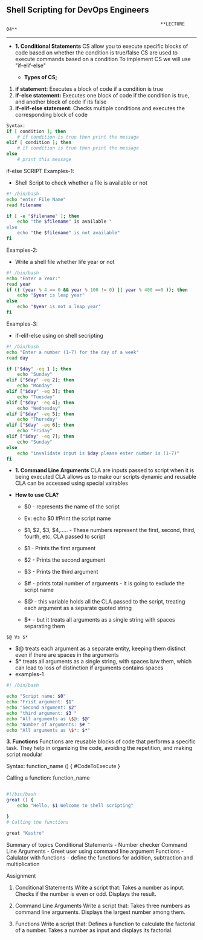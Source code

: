 Shell Scripting for DevOps Engineers
--------------------------------------------------------------------------------------------------------------------------------------------------
                                                             **LECTURE 04**
--------------------------------------------------------------------------------------------------------------------------------------------------
* **1. Conditional Statements**
CS allow you to execute specific blocks of code based on whether the condition is true/false
CS are used to execute commands based on a condition
To implement CS we will use "if-elif-else"

  - **Types of CS;**
1. **if statement**: Executes a block of code if a condition is true
2. **if-else statement:** Executes one block of code if the condition is true, and another block of code if its false
3. **if-elif-else statement:** Checks multiple conditions and executes the corresponding block of code

```bash
Syntax:
if [ condition ]; then
	# if condition is true then print the message
elif [ condition ]; then
	# if condition is true then print the message
else
	# print this message
```
if-else SCRIPT
Examples-1: 
- Shell Script to check whether a file is available or not 

```bash
#! /bin/bash
echo "enter File Name"
read filename

if [ -e "$filename" ]; then 
	echo "the $filename" is available "
else
	echo "the $filename" is not available"
fi

```
Examples-2:
- Write a shell file whether life year or not

```bash
#! /bin/bash
echo "Enter a Year:"
read year
if (( (year % 4 == 0 && year % 100 != 0) || year % 400 ==0 )); then 
	echo "$year is leap year"
else 
	echo "$year is not a leap year"
fi
```

Examples-3: 
* if-elif-else using on shell secripting 
```bash
#! /bin/bash
echo "Enter a number (1-7) for the day of a week"
read day

if ["$day" -eq 1 ]; then
	echo "Sunday"
elif ["$day" -eq 2]; then
	echo "Monday"
elif ["$day" -eq 3]; then
	echo "Tuesday"
elif ["$day" -eq 4]; then
	echo "Wednesday"
elif ["$day" -eq 5]; then
	echo "Thursday"
elif ["$day" -eq 6]; then
	echo "Friday"
elif ["$day" -eq 7]; then
	echo "Sunday"
else
	echo "invalidate input is $day please enter number is (1-7)"
fi
```

* **1. Command Line Arguments**
CLA are inputs passed to script when it is being executed
CLA allows us to make our scripts dynamic and reusable
CLA can be accessed using special vairables

* **How to use CLA?**
    - $0 - represents the name of the script
    - Ex: echo $0 #Print the script name

    - $1, $2, $3, $4,..... - These numbers represent the first, second, third, fourth, etc. CLA passed to script
    - $1 - Prints the first argument
    - $2 - Prints the second argument
    - $3 - Prints the third argument

    - $# - prints total number of arguments - it is going to exclude the script name

    - $@ - this variable holds all the CLA passed to the script, treating each argument as a separate quoted string

    - $* - but it treats all arguments as a single string with spaces separating them

`$@ Vs $*`
* $@ treats each argument as a separate entity, keeping them distinct even if there are spaces in the arguments
* $* treats all arguments as a single string, with spaces b/w them, which can lead to loss of distinction if arguments contains spaces
* examples-1
```bash
#! /bin/bash

echo "Script name: $0"
echo "Frist argument: $1"
echo "Second argument: $2"
echo "third argument: $3 "
echo "All arguments as \$@: $@"
echo "Number of arguments: $# "
echo "All arguments as \$*: $*"

```

**3. Functions**
Functions are reusable blocks of code that performs a specific task.
They help in organizing the code, avoiding the repetition, and making script modular

Syntax:
function_name () {
	#CodeToExecute
}

Calling a function:
function_name

```bash

#!/bin/bash
great () {
	echo "Hello, $1 Welcome to shell scripting"

}
# Calling the functions 

great "Kastro"


```

Summary of topics
Conditional Statements - Number checker
Command Line Arguments - Greet user using command line argument
Functions - Calulator with functions - define the functions for addition, subtraction and multiplication

Assignment
1. Conditional Statements
Write a script that:
Takes a number as input.
Checks if the number is even or odd.
Displays the result.

1. Command Line Arguments
Write a script that:
Takes three numbers as command line arguments.
Displays the largest number among them.

1. Functions
Write a script that:
Defines a function to calculate the factorial of a number.
Takes a number as input and displays its factorial.



